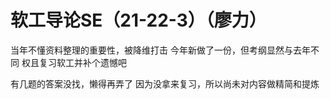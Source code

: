 # 软工导论SE（21-22-3）（廖力）

当年不懂资料整理的重要性，被降维打击
今年新做了一份，但考纲显然与去年不同
权且复习软工并补个遗憾吧

有几题的答案没找，懒得再弄了
因为没拿来复习，所以尚未对内容做精简和提炼
